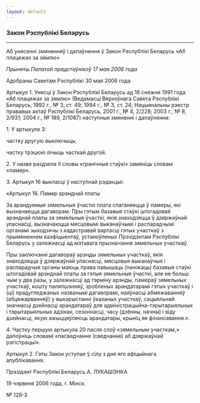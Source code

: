 ```yaml
---
layout: default
---
```


### Закон Рэспублікі Беларусь

****

<span class="underline"></span>

Аб унясенні змяненняў і дапаўнення ў Закон Рэспублікі Беларусь «Аб
плацяжах за зямлю»

*Прыняты Палатай прадстаўнікоў 17 мая 2006 года*

Адобраны Саветам Рэспублікі 30 мая 2006 года

Артыкул 1. Унесці ў Закон Рэспублікі Беларусь ад 18 снежня 1991 года «Аб
плацяжах за зямлю» (Ведамасці Вярхоўнага Савета Рэспублікі Беларусь,
1992 г., № 3, ст. 49; 1994 г., № 3, ст. 24; Нацыянальны рэестр прававых
актаў Рэспублікі Беларусь, 2001 г., № 4, 2/228; 2003 г., № 8, 2/931;
2004 г., № 189, 2/1087) наступныя змяненні і дапаўненне:

1\. У артыкуле 3:

частку другую выключыць;

частку трэцюю лічыць часткай другой.

2\. У назве раздзела II словы «гранічныя стаўкі» замяніць словам
«памер».

3\. Артыкул 16 выкласці ў наступнай рэдакцыі:

«Артыкул 16. Памер арэнднай платы

За арандуемыя зямельныя ўчасткі плата спаганяецца ў памеры, які
вызначаецца дагаворам. Пры гэтым базавыя стаўкі штогадовай
арэнднай платы за зямельныя ўчасткі, якія знаходзяцца ў дзяржаўнай
уласнасці, вызначаюцца мясцовымі выканаўчымі і распарадчымі органамі
зыходзячы з кадастравай вартасці гэтых участкаў з прымяненнем
каэфіцыентаў, устаноўленых Прэзідэнтам Рэспублікі Беларусь у
залежнасці ад мэтавага прызначэння зямельных участкаў.

Пры заключэнні дагавораў арэнды зямельных участкаў, якія знаходзяцца ў
дзяржаўнай уласнасці, мясцовыя выканаўчыя і распарадчыя органы маюць
права павышаць (паніжаць) базавыя стаўкі штогадовай арэнднай платы за
гэтыя зямельныя ўчасткі, але не больш чым у два разы, у залежнасці ад
тэрміну арэнды, памераў зямельных участкаў, кошту паляпшэнняў,
зробленых арандатарамі гэтых участкаў і (ці) прадугледжаных
названымі дагаворамі, наяўнасці абмежаванняў (абцяжарванняў) у
выкарыстанні ўказаных участкаў, сацыяльнай значнасці дзейнасці
арандатараў для адміністрацыйна-тэрытарыяльных і тэрытарыяльных
адзінак, сезоннасці, часу (дзённы, начны) і віду дзейнасці, якую
ажыццяўляюць арандатары, крыніц яе фінансавання.».

4\. Частку першую артыкула 20 пасля слоў «зямельным участкам,» дапоўніць
словамі «пасведчанне (сведчанне) аб дзяржаўнай рэгістрацыі».

Артыкул 2. Гэты Закон уступае ў сілу з дня яго афіцыйнага апублікавання.

Прэзідэнт Рэспублікі Беларусь А. ЛУКАШЭНКА

19 чэрвеня 2006 года, г. Мінск.

№ 128-З
